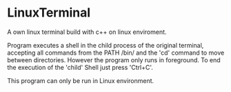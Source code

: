 # LinuxTerminal
A own linux terminal build with c++ on linux enviroment.

Program executes a shell in the child process of the original terminal, accepting all commands from the PATH /bin/ and the 'cd' command to move between directories. However the program only runs in foreground.
To end the execution of the 'child' Shell just press 'Ctrl+C'.

This program can only be run in Linux environment.
